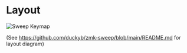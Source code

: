 # Layout 

![Sweep Keymap](https://user-images.githubusercontent.com/17833726/203410567-6ad0440f-ee93-4a6f-b2fe-bba7fadec7b7.png)

(See https://github.com/duckyb/zmk-sweep/blob/main/README.md for layout diagram)
